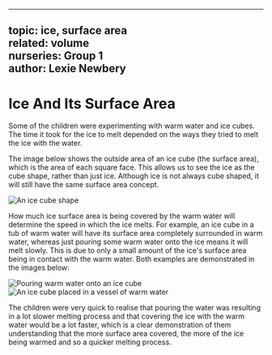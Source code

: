 ---------------------------------
topic: ice, surface area               
related: volume    
nurseries:  Group 1  
author: Lexie Newbery
---------------------------------
# Ice And Its Surface Area

Some of the children were experimenting with warm water and ice cubes. The time it took for the ice to melt depended on the ways they tried to melt the ice with the water. 

The image below shows the outside area of an ice cube (the surface area), which is the area of each square face. This allows us to see the ice as the cube shape, rather than just ice. Although ice is not always cube shaped, it will still have the same surface area concept. 

![An ice cube shape]({{site.baseurl}}/assets/img/icecube.png "Ice cube")

How much ice surface area is being covered by the warm water will determine the speed in which the ice melts. For example, an ice cube in a tub of warm water will have its surface area completely surrounded in warm water, whereas just pouring some warm water onto the ice means it will melt slowly. This is due to only a small amount of the ice's surface area being in contact with the warm water. Both examples are demonstrated in the images below:  

![Pouring warm water onto an ice cube]({{site.baseurl}}/assets/img/pour2.png "Pouring water on to an ice cube")
![An ice cube placed in a vessel of warm water]({{site.baseurl}}/assets/img/cupice.png "Submerged ice cube")

The children were very quick to realise that pouring the water was resulting in a lot slower melting process and that covering the ice with the warm water would be a lot faster, which is a clear demonstration of them understanding that the more surface area covered, the more of the ice being warmed and so a quicker melting process.   

